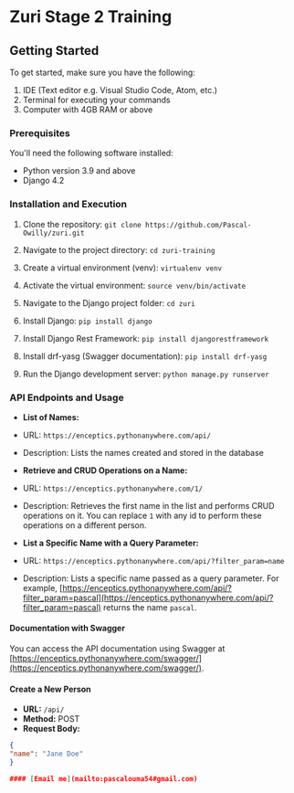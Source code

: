 # Zuri Stage 2 Training

## Getting Started

To get started, make sure you have the following:

1. IDE (Text editor e.g. Visual Studio Code, Atom, etc.)
2. Terminal for executing your commands
3. Computer with 4GB RAM or above

### Prerequisites

You'll need the following software installed:

- Python version 3.9 and above
- Django 4.2

### Installation and Execution

1. Clone the repository: `git clone https://github.com/Pascal-Owilly/zuri.git`

2. Navigate to the project directory: `cd zuri-training`

3. Create a virtual environment (venv): `virtualenv venv`

4. Activate the virtual environment: `source venv/bin/activate`

5. Navigate to the Django project folder: `cd zuri`

6. Install Django: `pip install django`

7. Install Django Rest Framework: `pip install djangorestframework`

8. Install drf-yasg (Swagger documentation): `pip install drf-yasg`

9. Run the Django development server: `python manage.py runserver`


### API Endpoints and Usage

- **List of Names:**
- URL: `https://enceptics.pythonanywhere.com/api/`
- Description: Lists the names created and stored in the database

- **Retrieve and CRUD Operations on a Name:**
- URL: `https://enceptics.pythonanywhere.com/1/`
- Description: Retrieves the first name in the list and performs CRUD operations on it. You can replace `1` with any id to perform these operations on a different person.

- **List a Specific Name with a Query Parameter:**
- URL: `https://enceptics.pythonanywhere.com/api/?filter_param=name`
- Description: Lists a specific name passed as a query parameter. For example, [https://enceptics.pythonanywhere.com/api/?filter_param=pascal](https://enceptics.pythonanywhere.com/api/?filter_param=pascal) returns the name `pascal`.

#### Documentation with Swagger

You can access the API documentation using Swagger at [https://enceptics.pythonanywhere.com/swagger/](https://enceptics.pythonanywhere.com/swagger/).

#### Create a New Person

- **URL:** `/api/`
- **Method:** POST
- **Request Body:**

```json
{
"name": "Jane Doe"
}

#### [Email me](mailto:pascalouma54#gmail.com)
